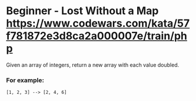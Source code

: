 # Beginner - Lost Without a Map https://www.codewars.com/kata/57f781872e3d8ca2a000007e/train/php

Given an array of integers, return a new array with each value doubled.

### For example:

`[1, 2, 3] --> [2, 4, 6]`